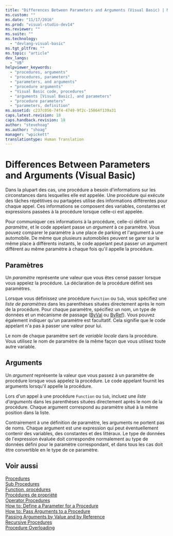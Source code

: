 ```yaml
---
title: "Differences Between Parameters and Arguments (Visual Basic) | Microsoft Docs"
ms.custom: ""
ms.date: "11/17/2016"
ms.prod: "visual-studio-dev14"
ms.reviewer: ""
ms.suite: ""
ms.technology: 
  - "devlang-visual-basic"
ms.tgt_pltfrm: ""
ms.topic: "article"
dev_langs: 
  - "VB"
helpviewer_keywords: 
  - "procedures, arguments"
  - "procedures, parameters"
  - "parameters, and arguments"
  - "procedure arguments"
  - "Visual Basic code, procedures"
  - "arguments [Visual Basic], and parameters"
  - "procedure parameters"
  - "parameters, definition"
ms.assetid: c237c056-74f4-4749-9f2c-15864f139a31
caps.latest.revision: 18
caps.handback.revision: 18
author: "stevehoag"
ms.author: "shoag"
manager: "wpickett"
translationtype: Human Translation
---
```

# Differences Between Parameters and Arguments (Visual Basic)
Dans la plupart des cas, une procédure a besoin d'informations sur les circonstances dans lesquelles elle est appelée.  Une procédure qui exécute des tâches répétitives ou partagées utilise des informations différentes pour chaque appel.  Ces informations se composent des variables, constantes et expressions passées à la procédure lorsque celle\-ci est appelée.  
  
 Pour communiquer ces informations à la procédure, celle\-ci définit un *paramètre*, et le code appelant passe un *argument* à ce paramètre.  Vous pouvez comparer le paramètre à une place de parking et l'argument à une automobile.  De même que plusieurs automobiles peuvent se garer sur la même place à différents instants, le code appelant peut passer un argument différent au même paramètre à chaque fois qu'il appelle la procédure.  
  
## Paramètres  
 Un *paramètre* représente une valeur que vous êtes censé passer lorsque vous appelez la procédure.  La déclaration de la procédure définit ses paramètres.  
  
 Lorsque vous définissez une procédure `Function` ou `Sub`, vous spécifiez une *liste de paramètres* dans les parenthèses situées directement après le nom de la procédure.  Pour chaque paramètre, spécifiez un nom, un type de données et un mécanisme de passage \([ByVal](../../../../visual-basic/language-reference/modifiers/byval.md) ou [ByRef](../../../../visual-basic/language-reference/modifiers/byref.md)\).  Vous pouvez également indiquer qu'un paramètre est facultatif.  Cela signifie que le code appelant n'a pas à passer une valeur pour lui.  
  
 Le nom de chaque paramètre sert de *variable locale* dans la procédure.  Vous utilisez le nom de paramètre de la même façon que vous utilisez toute autre variable.  
  
## Arguments  
 Un *argument* représente la valeur que vous passez à un paramètre de procédure lorsque vous appelez la procédure.  Le code appelant fournit les arguments lorsqu'il appelle la procédure.  
  
 Lors d'un appel à une procédure `Function` ou `Sub`, incluez une *liste d'arguments* dans les parenthèses situées directement après le nom de la procédure.  Chaque argument correspond au paramètre situé à la même position dans la liste.  
  
 Contrairement à une définition de paramètre, les arguments ne portent pas de noms.  Chaque argument est une expression qui peut éventuellement contenir des variables, des constantes et des littéraux.  Le type de données de l'expression évaluée doit correspondre normalement au type de données défini pour le paramètre correspondant, et dans tous les cas doit être convertible en le type de ce paramètre.  
  
## Voir aussi  
 [Procedures](../../../../visual-basic/programming-guide/language-features/procedures/index.md)   
 [Sub Procedures](../../../../visual-basic/programming-guide/language-features/procedures/sub-procedures.md)   
 [Function, procédures](../../../../visual-basic/programming-guide/language-features/procedures/function-procedures.md)   
 [Procédures de propriété](../../../../visual-basic/programming-guide/language-features/procedures/property-procedures.md)   
 [Operator Procedures](../../../../visual-basic/programming-guide/language-features/procedures/operator-procedures.md)   
 [How to: Define a Parameter for a Procedure](../../../../visual-basic/programming-guide/language-features/procedures/how-to-define-a-parameter-for-a-procedure.md)   
 [How to: Pass Arguments to a Procedure](../../../../visual-basic/programming-guide/language-features/procedures/how-to-pass-arguments-to-a-procedure.md)   
 [Passing Arguments by Value and by Reference](../../../../visual-basic/programming-guide/language-features/procedures/passing-arguments-by-value-and-by-reference.md)   
 [Recursive Procedures](../../../../visual-basic/programming-guide/language-features/procedures/recursive-procedures.md)   
 [Procedure Overloading](../../../../visual-basic/programming-guide/language-features/procedures/procedure-overloading.md)